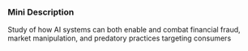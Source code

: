 ### Mini Description

Study of how AI systems can both enable and combat financial fraud, market manipulation, and predatory practices targeting consumers
